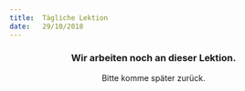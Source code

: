 ```yaml
---
title:  Tägliche Lektion
date:   29/10/2018
---
```


### <center>Wir arbeiten noch an dieser Lektion.</center>
<center>Bitte komme später zurück.</center>